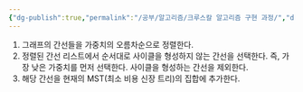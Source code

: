 ```yaml
---
{"dg-publish":true,"permalink":"/공부/알고리즘/크루스칼 알고리즘 구현 과정/","dgPassFrontmatter":true,"noteIcon":""}
---
```


1. 그래프의 간선들을 가중치의 오름차순으로 정렬한다.
2. 정렬된 간선 리스트에서 순서대로 사이클을 형성하지 않는 간선을 선택한다.
즉, 가장 낮은 가중치를 먼저 선택한다.
사이클을 형성하는 간선을 제외한다.
3. 해당 간선을 현재의 MST(최소 비용 신장 트리)의 집합에 추가한다.
